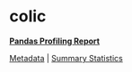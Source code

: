 # colic

[**Pandas Profiling Report**](https://epistasislab.github.io/penn-ml-benchmarks/profile/colic.html)

[Metadata](metadata.yaml) | [Summary Statistics](summary_stats.tsv)

